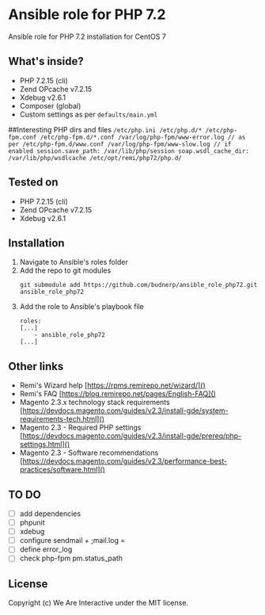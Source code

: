 # Ansible role for PHP 7.2
Ansible role for PHP 7.2 installation for CentOS 7

## What's inside?
- PHP 7.2.15 (cli)
- Zend OPcache v7.2.15
- Xdebug v2.6.1
- Composer (global)
- Custom settings as per `defaults/main.yml`

##Interesting PHP dirs and files 
    ```
    /etc/php.ini
    /etc/php.d/*
    /etc/php-fpm.conf
    /etc/php-fpm.d/*.conf
    /var/log/php-fpm/www-error.log // as per /etc/php-fpm.d/www.conf
    /var/log/php-fpm/www-slow.log // if enabled
    session.save_path: /var/lib/php/session
    soap.wsdl_cache_dir: /var/lib/php/wsdlcache
    /etc/opt/remi/php72/php.d/
    ```
   
## Tested on
- PHP 7.2.15 (cli)
- Zend OPcache v7.2.15
- Xdebug v2.6.1

## Installation
1. Navigate to Ansible's roles folder
2. Add the repo to git modules
    ```
    git submodule add https://github.com/budnerp/ansible_role_php72.git ansible_role_php72
    ```
3. Add the role to Ansible's playbook file
    ```    
    roles:
    [...]
        - ansible_role_php72
    [...]
    ```

## Other links
- Remi's Wizard help [https://rpms.remirepo.net/wizard/]()
- Remi's FAQ [https://blog.remirepo.net/pages/English-FAQ]()
- Magento 2.3.x technology stack requirements [https://devdocs.magento.com/guides/v2.3/install-gde/system-requirements-tech.html]()
- Magento 2.3 - Required PHP settings [https://devdocs.magento.com/guides/v2.3/install-gde/prereq/php-settings.html]()
- Magento 2.3 - Software recommendations [https://devdocs.magento.com/guides/v2.3/performance-best-practices/software.html]()

## TO DO
-[ ] add dependencies 
-[ ] phpunit 
-[ ] xdebug
-[ ] configure sendmail + ;mail.log =
-[ ] define error_log
-[ ] check php-fpm pm.status_path

## License
Copyright (c) We Are Interactive under the MIT license.